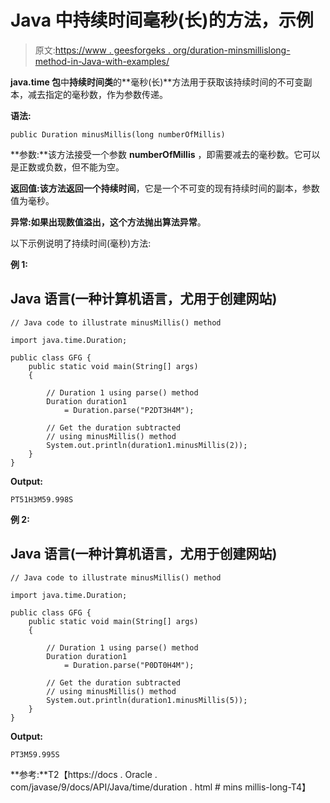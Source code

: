 # Java 中持续时间毫秒(长)的方法，示例

> 原文:[https://www . geesforgeks . org/duration-minsmillislong-method-in-Java-with-examples/](https://www.geeksforgeeks.org/duration-minusmillislong-method-in-java-with-examples/)

**java.time 包**中**持续时间类**的**毫秒(长)**方法用于获取该持续时间的不可变副本，减去指定的毫秒数，作为参数传递。

**语法:**

```
public Duration minusMillis(long numberOfMillis)
```

**参数:**该方法接受一个参数 **numberOfMillis** ，即需要减去的毫秒数。它可以是正数或负数，但不能为空。

**返回值:**该方法返回一个**持续时间**，它是一个不可变的现有持续时间的副本，参数值为毫秒。

**异常:**如果出现数值溢出，这个方法抛出**算法异常**。

以下示例说明了持续时间(毫秒)方法:

**例 1:**

## Java 语言(一种计算机语言，尤用于创建网站)

```
// Java code to illustrate minusMillis() method

import java.time.Duration;

public class GFG {
    public static void main(String[] args)
    {

        // Duration 1 using parse() method
        Duration duration1
            = Duration.parse("P2DT3H4M");

        // Get the duration subtracted
        // using minusMillis() method
        System.out.println(duration1.minusMillis(2));
    }
}
```

**Output:** 

```
PT51H3M59.998S
```

**例 2:**

## Java 语言(一种计算机语言，尤用于创建网站)

```
// Java code to illustrate minusMillis() method

import java.time.Duration;

public class GFG {
    public static void main(String[] args)
    {

        // Duration 1 using parse() method
        Duration duration1
            = Duration.parse("P0DT0H4M");

        // Get the duration subtracted
        // using minusMillis() method
        System.out.println(duration1.minusMillis(5));
    }
}
```

**Output:** 

```
PT3M59.995S
```

**参考:**T2【https://docs . Oracle . com/javase/9/docs/API/Java/time/duration . html # mins millis-long-T4】